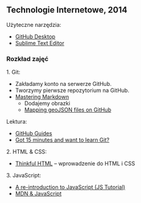 ## Technologie Internetowe, 2014

Użyteczne narzędzia:

- [GitHub Desktop](http://windows.github.com/)
- [Sublime Text Editor](http://www.sublimetext.com/)


### Rozkład zajęć

1\. Git:

- Zakładamy konto na serwerze GitHub.
- Tworzymy pierwsze repozytorium na GitHub.
- [Mastering Markdown](http://guides.github.com/overviews/mastering-markdown/)
  - Dodajemy obrazki
  - [Mapping geoJSON files on GitHub](https://help.github.com/articles/mapping-geojson-files-on-github)

Lektura:

- [GitHub Guides](https://guides.github.com/)
- [Got 15 minutes and want to learn Git?](http://try.github.io/levels/1/challenges/1)

2\. HTML & CSS:

- [Thinkful HTML](https://github.com/h5c3j/thinkful-html) –
  wprowadzenie do HTML i CSS

3\. JavaScript:

- [A re-introduction to JavaScript (JS Tutorial)](https://developer.mozilla.org/en-US/docs/Web/JavaScript/A_re-introduction_to_JavaScript)
- [MDN & JavaScript](https://developer.mozilla.org/en-US/docs/Web/JavaScript)
